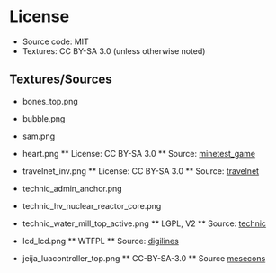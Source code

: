 
# License

* Source code: MIT
* Textures: CC BY-SA 3.0 (unless otherwise noted)

## Textures/Sources

* bones_top.png
* bubble.png
* sam.png
* heart.png
** License: CC BY-SA 3.0
** Source: [minetest_game](https://github.com/minetest/minetest_game)

* travelnet_inv.png
** License: CC BY-SA 3.0
** Source: [travelnet](https://github.com/Sokomine/travelnet)

* technic_admin_anchor.png
* technic_hv_nuclear_reactor_core.png
* technic_water_mill_top_active.png
** LGPL, V2
** Source: [technic](https://github.com/minetest-mods/technic)

* lcd_lcd.png
** WTFPL
** Source: [digilines](https://github.com/minetest-mods/digilines)

* jeija_luacontroller_top.png
** CC-BY-SA-3.0
** Source [mesecons](https://github.com/minetest-mods/mesecons)
